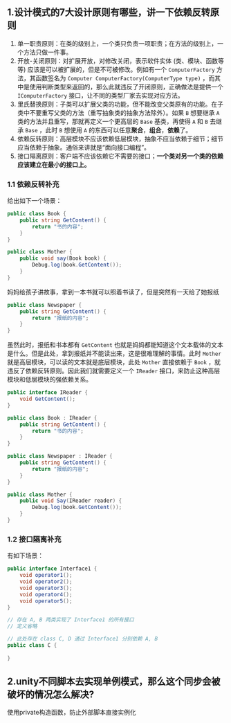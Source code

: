 ## 1.设计模式的7大设计原则有哪些，讲一下依赖反转原则
1. 单一职责原则：在类的级别上，一个类只负责一项职责；在方法的级别上，一个方法只做一件事。
2. 开放-关闭原则：对扩展开放，对修改关闭，表示软件实体 (类、模块、函数等等) 应该是可以被扩展的，但是不可被修改。例如有一个 `ComputerFactory` 方法，其函数签名为  `Computer ComputerFactory(ComputerType type)` ，而其中是使用判断类型来返回的，那么此就违反了开闭原则，正确做法是提供一个 `IComputerFactory` 接口，让不同的类型厂家去实现对应方法。
3. 里氏替换原则：子类可以扩展父类的功能，但不能改变父类原有的功能。在子类中不要重写父类的方法（重写抽象类的抽象方法除外）。如果 `B` 想要继承 `A` 类的方法并且重写，那就再定义一个更高层的 `Base` 基类，再使得 `A` 和 `B` 去继承 `Base` ，此时 `B` 想使用 `A` 的东西可以任意**聚合**，**组合**，**依赖**了。
4. 依赖反转原则：高层模块不应该依赖低层模块，抽象不应当依赖于细节；细节应当依赖于抽象。通俗来讲就是“面向接口编程”。
5. 接口隔离原则：客户端不应该依赖它不需要的接口；**一个类对另一个类的依赖应该建立在最小的接口上。**


### 1.1 依赖反转补充
给出如下一个场景：
```csharp
public class Book {
	public string GetContent() {
		return "书的内容";
	}
}

public class Mother {
	public void say(Book book) {
		Debug.log(book.GetContent());
	}
}
```
妈妈给孩子讲故事，拿到一本书就可以照着书读了，但是突然有一天给了她报纸
```csharp
public class Newspaper {
	public string GetContent() {
		return "报纸的内容";
	}
}
```
虽然此时，报纸和书本都有 `GetContent` 也就是妈妈都能知道这个文本载体的文本是什么。但是此处，拿到报纸并不能读出来，这是很难理解的事情。此时 `Mother` 就是高层模块，可以读的文本就是底层模块，此处 `Mother` 直接依赖于 `Book` ，就违反了依赖反转原则。因此我们就需要定义一个 `IReader` 接口，来防止这种高层模块和低层模块的强依赖关系。
```csharp
public interface IReader {
    void GetContent();
}

public class Book : IReader {
    public string GetContent() {
        return "书的内容";
    }
}

public class Newspaper : IReader {
    public string GetContent() {
        return "报纸的内容";
    }
}

public class Mother {
    public void Say(IReader reader) {
        Debug.log(book.GetContent());
    }
}
```
### 1.2 接口隔离补充
有如下场景：
```csharp
public interface Interface1 {
    void operator1();
    void operator2();
    void operator3();
    void operator4();
    void operator5();
}

// 存在 A, B 两类实现了 Interface1 的所有接口
// 定义省略

// 此处存在 class C, D 通过 Interface1 分别依赖 A, B
public class C {
    
}
```


## 2.unity不同脚本去实现单例模式，那么这个同步会被破坏的情况怎么解决?
使用private构造函数，防止外部脚本直接实例化
